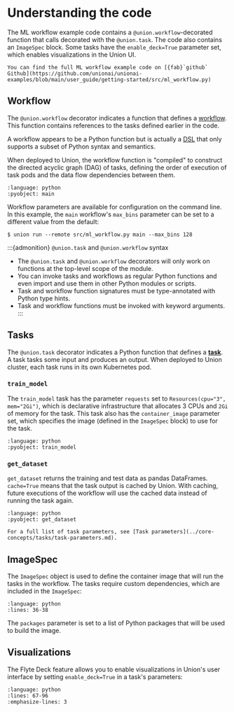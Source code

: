 # Understanding the code

The ML workflow example code contains a `@union.workflow`-decorated function that calls decorated with the `@union.task`.
The code also contains an `ImageSpec` block.
Some tasks have the `enable_deck=True` parameter set, which enables visualizations in the Union UI.

```{note}
You can find the full ML workflow example code on [{fab}`github` Github](https://github.com/unionai/unionai-examples/blob/main/user_guide/getting-started/src/ml_workflow.py)
```

## Workflow

The `@union.workflow` decorator indicates a function that defines a [workflow](../core-concepts/workflows/index.md).
This function contains references to the tasks defined earlier in the code.

A workflow appears to be a Python function but is actually a [DSL](https://en.wikipedia.org/wiki/Domain-specific_language) that only supports a subset of Python syntax and semantics.

When deployed to Union, the workflow function is "compiled" to construct the directed acyclic graph (DAG) of tasks, defining the order of execution of task pods and the data flow dependencies between them.

```{rli} https://raw.githubusercontent.com/unionai/unionai-examples/main/user_guide/getting-started/src/ml_workflow.py
:language: python
:pyobject: main
```

Workflow parameters are available for configuration on the command line.
In this example, the `main` workflow's `max_bins` parameter can be set to a different value from the default:

```{code-block} shell
$ union run --remote src/ml_workflow.py main --max_bins 128
```

:::{admonition} `@union.task` and `@union.workflow` syntax
* The `@union.task` and `@union.workflow` decorators will only work on functions at the top-level scope of the module.
* You can invoke tasks and workflows as regular Python functions and even import and use them in other Python modules or scripts.
* Task and workflow function signatures must be type-annotated with Python type hints.
* Task and workflow functions must be invoked with keyword arguments.
:::

## Tasks

The `@union.task` decorator indicates a Python function that defines a [**task**](../core-concepts/tasks/index.md).
A task tasks some input and produces an output.
When deployed to Union cluster, each task runs in its own Kubernetes pod.

### `train_model`

The `train_model` task has the parameter `requests` set to `Resources(cpu="3", mem="2Gi")`, which is declarative infrastructure that allocates 3 CPUs and `2Gi` of memory for the task.
This task also has the `container_image` parameter set, which specifies the image (defined in the `ImageSpec` block) to use for the task.

```{rli} https://raw.githubusercontent.com/unionai/unionai-examples/main/user_guide/getting-started/src/ml_workflow.py
:language: python
:pyobject: train_model
```

### `get_dataset`

`get_dataset` returns the training and test data as pandas DataFrames.
`cache=True` means that the task output is cached by Union.
With caching, future executions of the workflow will use the cached data instead of running the task again.

```{rli} https://raw.githubusercontent.com/unionai/unionai-examples/main/user_guide/getting-started/src/ml_workflow.py
:language: python
:pyobject: get_dataset
```

```{note}
For a full list of task parameters, see [Task parameters](../core-concepts/tasks/task-parameters.md).
```

## ImageSpec

The `ImageSpec` object is used to define the container image that will run the tasks in the workflow.
The tasks require custom dependencies, which are included in the `ImageSpec`:

```{rli} https://raw.githubusercontent.com/unionai/unionai-examples/main/user_guide/getting-started/src/ml_workflow.py
:language: python
:lines: 36-38
```

The `packages` parameter is set to a list of Python packages that will be used to build the image.


## Visualizations

The Flyte Deck feature allows you to enable visualizations in Union's user interface by setting `enable_deck=True` in a task's parameters:

```{rli} https://raw.githubusercontent.com/unionai/examples/main/user_guide/getting-started/src/ml_workflow.py
:language: python
:lines: 67-96
:emphasize-lines: 3
```
